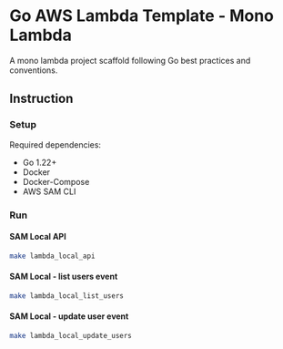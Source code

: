 # Go AWS Lambda Template - Mono Lambda

A mono lambda project scaffold following Go best practices and conventions.

## Instruction

### Setup

Required dependencies:

- Go 1.22+
- Docker
- Docker-Compose
- AWS SAM CLI

### Run

#### SAM Local API

```zsh
make lambda_local_api
```

#### SAM Local - list users event

```zsh
make lambda_local_list_users
```

#### SAM Local - update user event

```zsh
make lambda_local_update_users
```
